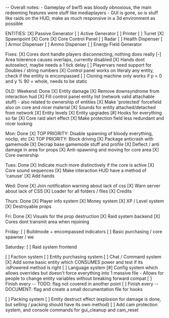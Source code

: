 -- Overall notes:
	- Gameplay of bw15 was bloody obnoxious, the main redeeming features were stuff like mediaplayers
	- GUI is gone, so is stuff like raids on the HUD, make as much responsive in a 3d environment as possible

ENTITIES:
	[X] Passive Generator
	[ ] Active Generator
	[ ] Printer
	[ ] Turret
	[X] Spawnpoint
	[X] Core
	[X] Core Control Panel
	[ ] Radar
	[ ] Health Dispenser
	[ ] Armor Dispenser
	[ ] Ammo Dispenser
	[ ] Energy Field Generator


Fixes:
	[X] Cores dont handle players disconnecting, nothing does really
	[-] Area tolerence causes overlaps, currently disabled
	[X] Hands dont autoselect, maybe needs a 1 tick delay
	[ ] Playervars need support for Doubles / string numbers
	[X] Control panel works on literaly any entity, check if the entitiy is encompassed
	[ ] Cloning machine only works if p = 0 and y % 90 = whole, needs to be static


OLD:
Weekend: Done
	[X] Entity damage
	[X] Remove downsyndrome from interaction hud
	[X] Fill control panel entity list (network valid attachable stuff)
		- also related to ownership of entities
	[X] Make 'protected' forcefield also on core and nicer material
	[X] Sounds for entity attached/detached from network
	[X] Entity levels
	[X] Entity upgrades
	[#] Hooks for everything so far
	[X] Core raid alert effect
	[X] Make protection field less redundant and nicer looking

Mon: Done
	[X] TOP PRIORITY: Disable spawning of bloody everything, noclip, etc
	[X] TOP PRIORITY: Block driving
	[X] Package anticrash with gamemode
	[X] Decrap base gamemode stuff and profile
	[X] Deflect / anti damage in area for props
	[X] Anti-spawning and moving for core area
	[X] Core ownership

Tues: Done
	[X] Indicate much more distinctively if the core is active
	[X] Core sound sequences
	[X] Make interaction HUD have a method of 'canuse'
	[X] Add hands

Wed: Done
	[X] Join notification warning about lack of css
	[X] Warn server about lack of CSS
	[X] Loader for all folders / files
	[X] Credits

Thurs: Done
	[X] Player info system
	[X] Money system
	[X] XP / Level system
	[X] Destroyable props

Fri: Done
	[X] Visuals for the prop destruction
	[X] Raid system backend
	[X] Cores dont transmit area when rejoining


Friday:
	[ ] Buildmode + encompassed indicators
	[ ] Basic purchasing / core spawner / we

Saturday:
	[ ] Raid system frontend

[ ] Faction system
[ ] Entity purchasing system
[ ] Chat / Command system
[X] Add some basic entity which CONSUMES power and test if its :isPowered method is right
[ ] Language system
[#] Config system which allows overrides but doesn't force everything into 1 massive file
	- Allows for people to change entity variables without breaking forward compat
[ ] Finish every -- TODO: flag not covered in another point
[ ] Finish every -- DOCUMENT: flag and create a small documentation file for hooks

[ ] Packing system
[ ] Entity destruct effect (explosion for damage is done, but selling / packing should have its own method)
[ ] Add cam protection system, and console commands for gui\_cleanup and cam\_reset

